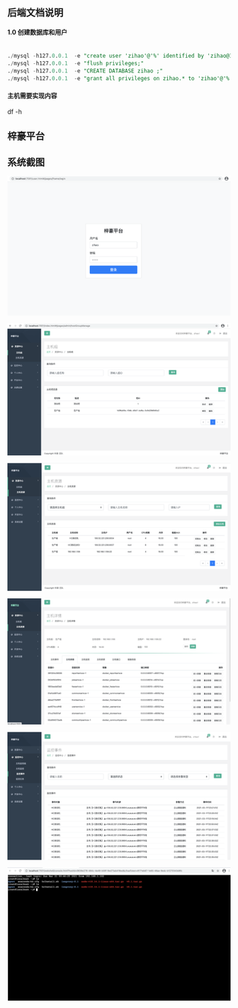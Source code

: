 ## 后端文档说明


#### 1.0 创建数据库和用户

```sql

./mysql -h127.0.0.1  -e "create user 'zihao'@'%' identified by 'zihao@12345678';"
./mysql -h127.0.0.1  -e "flush privileges;"
./mysql -h127.0.0.1  -e "CREATE DATABASE zihao ;"
./mysql -h127.0.0.1  -e "grant all privileges on zihao.* to 'zihao'@'%' ;"
```

#### 主机需要实现内容

df -h


## 梓豪平台

## 系统截图

![image](doc/1.png)

![image](doc/2.png)

![image](doc/3.png)

![image](doc/4.png)

![image](doc/5.png)

![image](doc/6.png)
